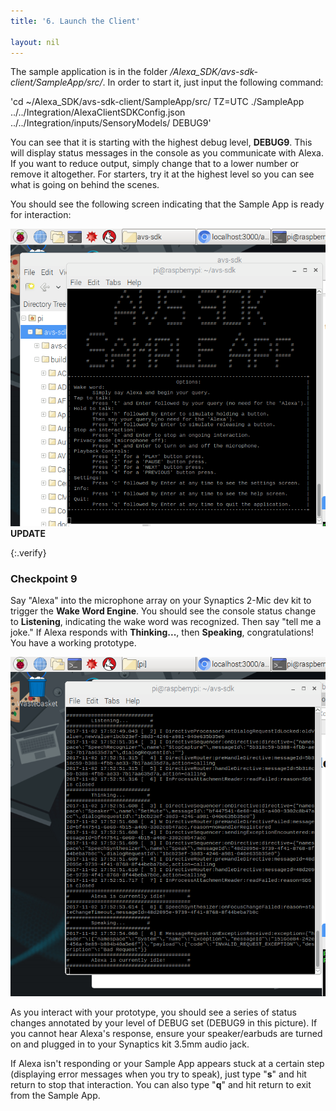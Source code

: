 ```yaml
---
title: '6. Launch the Client'

layout: nil
---
```



The sample application is in the folder */Alexa_SDK/avs-sdk-client/SampleApp/src/*. In order to start it, just input the following command:

'cd ~/Alexa_SDK/avs-sdk-client/SampleApp/src/
TZ=UTC ./SampleApp ../../Integration/AlexaClientSDKConfig.json 
../../Integration/inputs/SensoryModels/ DEBUG9'

You can see that it is starting with the highest debug level, **DEBUG9**.  This will display status messages in the console as you communicate with Alexa.  If you want to reduce output, simply change that to a lower number or remove it altogether. For starters, try it at the highest level so you can see what is going on behind the scenes.

You should see the following screen indicating that the Sample App is ready for interaction:

![app launched](../assets/app_launched.png)  **UPDATE**

{:.verify}
### Checkpoint 9

Say "Alexa" into the microphone array on your Synaptics 2-Mic dev kit to trigger the **Wake Word Engine**.   You should see the console status change to **Listening**, indicating the wake word was recognized.  Then say "tell me a joke." If Alexa responds with **Thinking...**, then **Speaking**, congratulations!  You have a working prototype.  

![app running](../assets/app_running.png)

As you interact with your prototype, you should see a series of status changes annotated by your level of DEBUG set (DEBUG9 in this picture).  If you cannot hear Alexa's response, ensure your speaker/earbuds are turned on and plugged in to your Synaptics kit 3.5mm audio jack.  

If Alexa isn't responding or your Sample App appears stuck at a certain step (displaying error messages when you try to speak), just type "**s**" and hit return to stop that interaction.  You can also type "**q**" and hit return to exit from the Sample App.
